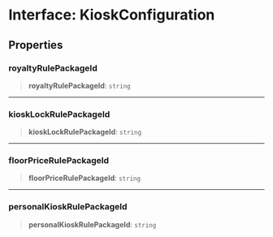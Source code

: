 # Interface: KioskConfiguration

## Properties

### royaltyRulePackageId

> **royaltyRulePackageId**: `string`

***

### kioskLockRulePackageId

> **kioskLockRulePackageId**: `string`

***

### floorPriceRulePackageId

> **floorPriceRulePackageId**: `string`

***

### personalKioskRulePackageId

> **personalKioskRulePackageId**: `string`
